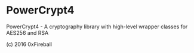 # PowerCrypt4
PowerCrypt4 - A cryptography library with high-level wrapper classes for AES256 and RSA

(c) 2016 0xFireball
